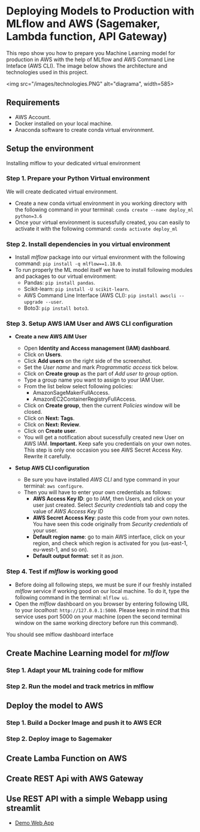 
# Deploying Models to Production with MLflow and AWS (Sagemaker, Lambda function, API Gateway)

This repo show you how to prepare you Machine Learning model for production in AWS with the help of MLflow and AWS Command Line Inteface (AWS CLI).
The image below shows the architecture and technologies used in this project.

<img src="/images/technologies.PNG" alt="diagrama", width=585> 

## Requirements

- AWS Account.
- Docker installed on your local machine.
- Anaconda software to create conda virtual environment.

## Setup the environment
Installing mlflow to your dedicated virtual environment

### Step 1. Prepare your Python Virtual environment

We will create dedicated virtual environment. 
- Create a new conda virtual environment in you working directory with the following command in your terminal: `conda create --name deploy_ml python=3.6`
- Once your virtual environment is sucessfully created, you can easily to activate it with the following command: `conda activate deploy_ml`

### Step 2. Install dependencies in you virtual environment

* Install *mlflow* package into our virtual environment with the following command: `pip install -q mlflow==1.18.0`.
* To run properly the ML model itself we have to install following modules and packages to our virtual environment:
    * Pandas: `pip install pandas`.
    * Scikit-learn: `pip install -U scikit-learn`.
    * AWS Command Line Interface (AWS CLI): `pip install awscli --upgrade --user`.
    * Boto3: `pip install boto3`.

### Step 3. Setup AWS IAM User and AWS CLI configuration

* **Create a new AWS AIM User**
    * Open **Identity and Access management (IAM) dashboard**.
    * Click on **Users**.
    * Click **Add users** on the right side of the screenshot.
    * Set the *User name* and mark *Programmatic access* tick below.
    * Click on **Create group** as the part of *Add user to group* option.
    * Type a group name you want to assign to your IAM User.
    * From the list below select following policies:
        * AmazonSageMakerFullAccess.
        * AmazonEC2ContainerRegistryFullAccess.
    * Click on **Create group**, then the current *Policies* window will be closed.
    * Click on **Next: Tags**.
    * Click on **Next: Review**.
    * Click on **Create user**.
    * You will get a notification about sucessfully created new User on AWS IAM.
    **Important.** Keep safe you credentials on your own notes. This step is only one occasion you see AWS Secret Access Key. Rewrite it carefully.

* **Setup AWS CLI configuration**
    * Be sure you have installed *AWS CLI* and type command in your terminal: `aws configure`.
    * Then you will have to enter your own credentials as follows:
        * **AWS Access Key ID**: go to *IAM*, then Users, and click on your user just created. Select *Security credentials* tab and copy the value of *AWS Access Key ID*
        * **AWS Secret Access Key**: paste this code from your own notes. You have seen this code originally from *Security credentials* of your user.
        * **Default region name**: go to main AWS interface, click on your region, and check which region is activated for you (us-east-1, eu-west-1, and so on).
        * **Default output format**: set it as *json*.

### Step 4. Test if *mlflow* is working good
* Before doing all following steps, we must be sure if our freshly installed *mlflow* service if working good on our local machine. To do it, type the following command in the terminal: `mlflow ui`.
* Open the *mlflow* dashboard on you browser by entering following URL to your *localhost*: ``http://127.0.0.1:5000``. Please keep in mind that this service uses port 5000 on your machine (open the second terminal window on the same working directory before run this command).

You should see mlflow dashboard interface

## Create Machine Learning model for *mlflow*
### Step 1. Adapt your ML training code for mlflow
### Step 2. Run the model and track metrics in mlflow


## Deploy the model to AWS
### Step 1. Build a Docker Image and push it to AWS ECR
### Step 2. Deploy image to Sagemaker

## Create Lamba Function on AWS

## Create REST Api with AWS Gateway

## Use REST API with a simple Webapp using streamlit

- [Demo Web App](https://streamlit-app-challenge.herokuapp.com/)